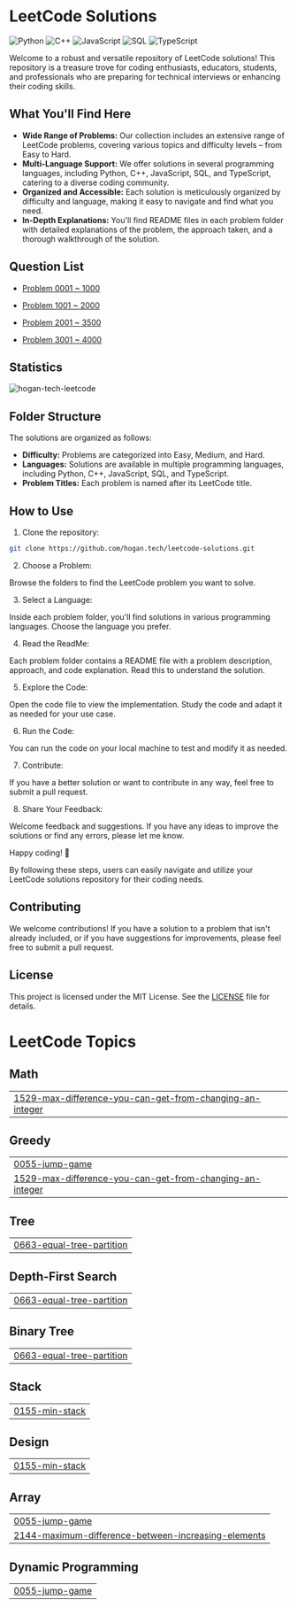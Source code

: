 # LeetCode Solutions

![Python](https://img.shields.io/badge/language-Python-blue.svg)
![C++](https://img.shields.io/badge/language-C++-orange.svg)
![JavaScript](https://img.shields.io/badge/language-JavaScript-yellow.svg)
![SQL](https://img.shields.io/badge/language-SQL-lightgrey.svg)
![TypeScript](https://img.shields.io/badge/language-TypeScript-blue.svg)

Welcome to a robust and versatile repository of LeetCode solutions! This repository is a treasure trove for coding enthusiasts, educators, students, and professionals who are preparing for technical interviews or enhancing their coding skills.

## What You'll Find Here

- **Wide Range of Problems:** Our collection includes an extensive range of LeetCode problems, covering various topics and difficulty levels – from Easy to Hard.
- **Multi-Language Support:** We offer solutions in several programming languages, including Python, C++, JavaScript, SQL, and TypeScript, catering to a diverse coding community.
- **Organized and Accessible:** Each solution is meticulously organized by difficulty and language, making it easy to navigate and find what you need.
- **In-Depth Explanations:** You'll find README files in each problem folder with detailed explanations of the problem, the approach taken, and a thorough walkthrough of the solution.

## Question List

- [Problem 0001 ~ 1000](./Question_List_0001_1000.md)

- [Problem 1001 ~ 2000](./Question_List_1001_2000.md)

- [Problem 2001 ~ 3500](./Question_List_2001_3000.md)

- [Problem 3001 ~ 4000](./Question_List_3001_4000.md)

## Statistics

<img src="https://leetcard.jacoblin.cool/hogantech" alt="hogan-tech-leetcode" />

## Folder Structure

The solutions are organized as follows:

- **Difficulty:** Problems are categorized into Easy, Medium, and Hard.
- **Languages:** Solutions are available in multiple programming languages, including Python, C++, JavaScript, SQL, and TypeScript.
- **Problem Titles:** Each problem is named after its LeetCode title.

## How to Use

1. Clone the repository:

```bash
git clone https://github.com/hogan.tech/leetcode-solutions.git
```

2. Choose a Problem:

Browse the folders to find the LeetCode problem you want to solve.

3. Select a Language:

Inside each problem folder, you'll find solutions in various programming languages. Choose the language you prefer.

4. Read the ReadMe:

Each problem folder contains a README file with a problem description, approach, and code explanation. Read this to understand the solution.

5. Explore the Code:

Open the code file to view the implementation. Study the code and adapt it as needed for your use case.

6. Run the Code:

You can run the code on your local machine to test and modify it as needed.

7. Contribute:

If you have a better solution or want to contribute in any way, feel free to submit a pull request.

8. Share Your Feedback:

Welcome feedback and suggestions. If you have any ideas to improve the solutions or find any errors, please let me know.

Happy coding! 🚀

By following these steps, users can easily navigate and utilize your LeetCode solutions repository for their coding needs.

## Contributing

We welcome contributions! If you have a solution to a problem that isn't already included, or if you have suggestions for improvements, please feel free to submit a pull request.

## License

This project is licensed under the MIT License. See the [LICENSE](./LICENSE) file for details.

<!---LeetCode Topics Start-->
# LeetCode Topics
## Math
|  |
| ------- |
| [1529-max-difference-you-can-get-from-changing-an-integer](https://github.com/hogan-tech/leetcode-solution/tree/master/1529-max-difference-you-can-get-from-changing-an-integer) |
## Greedy
|  |
| ------- |
| [0055-jump-game](https://github.com/hogan-tech/leetcode-solution/tree/master/0055-jump-game) |
| [1529-max-difference-you-can-get-from-changing-an-integer](https://github.com/hogan-tech/leetcode-solution/tree/master/1529-max-difference-you-can-get-from-changing-an-integer) |
## Tree
|  |
| ------- |
| [0663-equal-tree-partition](https://github.com/hogan-tech/leetcode-solution/tree/master/0663-equal-tree-partition) |
## Depth-First Search
|  |
| ------- |
| [0663-equal-tree-partition](https://github.com/hogan-tech/leetcode-solution/tree/master/0663-equal-tree-partition) |
## Binary Tree
|  |
| ------- |
| [0663-equal-tree-partition](https://github.com/hogan-tech/leetcode-solution/tree/master/0663-equal-tree-partition) |
## Stack
|  |
| ------- |
| [0155-min-stack](https://github.com/hogan-tech/leetcode-solution/tree/master/0155-min-stack) |
## Design
|  |
| ------- |
| [0155-min-stack](https://github.com/hogan-tech/leetcode-solution/tree/master/0155-min-stack) |
## Array
|  |
| ------- |
| [0055-jump-game](https://github.com/hogan-tech/leetcode-solution/tree/master/0055-jump-game) |
| [2144-maximum-difference-between-increasing-elements](https://github.com/hogan-tech/leetcode-solution/tree/master/2144-maximum-difference-between-increasing-elements) |
## Dynamic Programming
|  |
| ------- |
| [0055-jump-game](https://github.com/hogan-tech/leetcode-solution/tree/master/0055-jump-game) |
<!---LeetCode Topics End-->